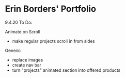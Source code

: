 # Erin Borders' Portfolio

9.4.20 To Do:

Animate on Scroll
- make regular projects scroll in from sides


Generic
- replace images
- create nav bar
- turn "projects" animated section into offered products